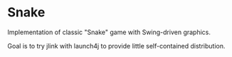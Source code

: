 # Snake

Implementation of classic "Snake" game with Swing-driven graphics. 

Goal is to try jlink with launch4j to provide little self-contained distribution.
